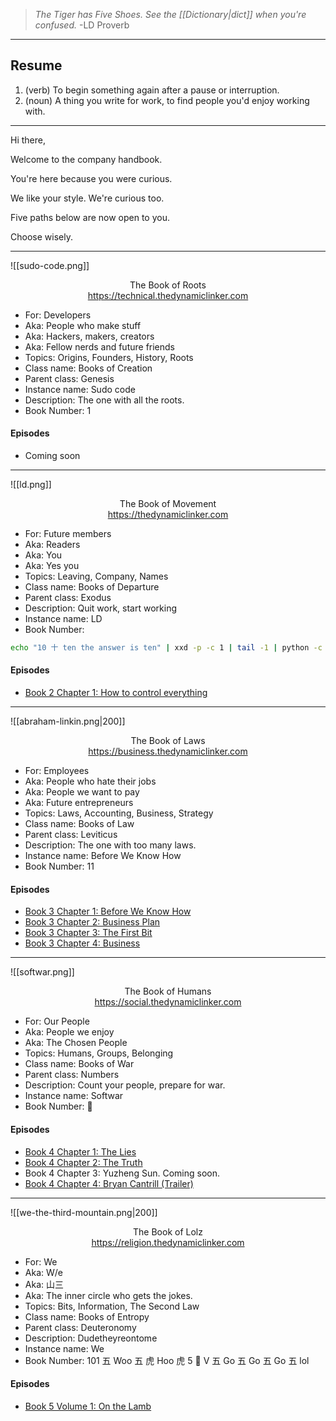 
> _The Tiger has Five Shoes.
> See the [[Dictionary|dict]] when you're confused._
> -LD Proverb

---
## Resume
1. (verb) To begin something again after a pause or interruption.
2. (noun) A thing you write for work, to find people you'd enjoy working with.

---

Hi there,

Welcome to the company handbook.

You're here because you were curious.

We like your style. We're curious too.

Five paths below are now open to you.

Choose wisely.

---


![[sudo-code.png]]

<span style="display: block; text-align: center">The Book of Roots<br><a>https://technical.thedynamiclinker.com</a></span>

- For: Developers
- Aka: People who make stuff
- Aka: Hackers, makers, creators
- Aka: Fellow nerds and future friends
- Topics: Origins, Founders, History, Roots
- Class name: Books of Creation
- Parent class: Genesis
- Instance name: Sudo code
- Description: The one with all the roots.
- Book Number: 1

#### Episodes
- Coming soon

---


![[ld.png]]

<span style="display: block; text-align: center">The Book of Movement<br><a>https://thedynamiclinker.com</a></span>

- For: Future members
- Aka: Readers
- Aka: You
- Aka: Yes you
- Topics: Leaving, Company, Names
- Class name: Books of Departure
- Parent class: Exodus
- Description: Quit work, start working
- Instance name: LD
- Book Number:
```bash
echo "10 十 ten the answer is ten" | xxd -p -c 1 | tail -1 | python -c "ook=int(__import__('sys').stdin.read(), 1<<(1<<(1<<1)));print(eval(f'0b{ook}'))"
```
#### Episodes
- [Book 2 Chapter 1: How to control everything](https://www.youtube.com/watch?v=N7WRitLqWQc)

---

![[abraham-linkin.png|200]]

<span style="display: block; text-align: center">The Book of Laws<br><a>https://business.thedynamiclinker.com</a></span>

- For: Employees
- Aka: People who hate their jobs
- Aka: People we want to pay
- Aka: Future entrepreneurs
- Topics: Laws, Accounting, Business, Strategy
- Class name: Books of Law
- Parent class: Leviticus
- Description: The one with too many laws.
- Instance name: Before We Know How
- Book Number: 11

#### Episodes
- [Book 3 Chapter 1: Before We Know How](https://www.youtube.com/watch?v=CsFu6m6nt1Y)
- [Book 3 Chapter 2: Business Plan](https://www.youtube.com/watch?v=9RoHQ5yikZY)
- [Book 3 Chapter 3: The First Bit](https://www.youtube.com/watch?v=_ETMFlMigYM)
- [Book 3 Chapter 4: Business](https://www.youtube.com/watch?v=vxU--qWm5vc)

---

![[softwar.png]]

<span style="display: block; text-align: center">The Book of Humans<br><a>https://social.thedynamiclinker.com</a></span>

- For: Our People
- Aka: People we enjoy
- Aka: The Chosen People
- Topics: Humans, Groups, Belonging
- Class name: Books of War
- Parent class: Numbers
- Description: Count your people, prepare for war.
- Instance name: Softwar
- Book Number: 💯

#### Episodes
- [Book 4 Chapter 1: The Lies](https://youtu.be/3ZY4fn1k57I?si=6tv9bdeRksHvBACX)
- [Book 4 Chapter 2: The Truth](https://youtu.be/DjGHkEc3eic?si=eqN-9_1km8thyimZ)
- Book 4 Chapter 3: Yuzheng Sun. Coming soon.
- [Book 4 Chapter 4: Bryan Cantrill (Trailer)](https://youtu.be/Loqi5reISmA?si=IZDe5jNKfLngSCiW)

---

![[we-the-third-mountain.png|200]]

<span style="display: block; text-align: center">The Book of Lolz<br><a>https://religion.thedynamiclinker.com</a></span>

- For: We
- Aka: W/e
- Aka: 山三
- Aka: The inner circle who gets the jokes.
- Topics: Bits, Information, The Second Law
- Class name: Books of Entropy
- Parent class: Deuteronomy
- Description: Dudetheyreontome
- Instance name: We
- Book Number: 101 五 Woo 五 虎 Hoo 虎 5 🙏 V 五 Go 五 Go 五 Go 五 lol

#### Episodes
- [Book 5 Volume 1: On the Lamb](https://religion.thedynamiclinker.com/bible/On+the+Lamb)
